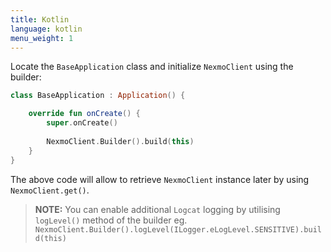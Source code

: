```yaml
---
title: Kotlin
language: kotlin
menu_weight: 1
---
```

Locate the `BaseApplication` class and initialize `NexmoClient` using the builder:

```kotlin
class BaseApplication : Application() {

    override fun onCreate() {
        super.onCreate()
        
        NexmoClient.Builder().build(this)
    }
}
```

The above code will allow to retrieve `NexmoClient` instance later by using `NexmoClient.get()`.

> **NOTE:** You can enable additional `Logcat` logging by utilising `logLevel()` method of the builder eg.
`NexmoClient.Builder().logLevel(ILogger.eLogLevel.SENSITIVE).build(this)`
